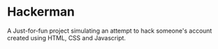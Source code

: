 # Hackerman

 A Just-for-fun project simulating an attempt to hack someone's account created using HTML, CSS and Javascript.
